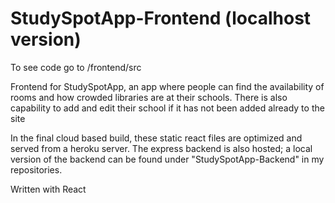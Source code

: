 # StudySpotApp-Frontend (localhost version)

To see code go to /frontend/src

Frontend for StudySpotApp, an app where people can find the availability of rooms and how crowded libraries are at their schools.
  There is also capability to add and edit their school if it has not been added already to the site
  
  In the final cloud based build, these static react files are optimized and served from a heroku server. The express backend is also hosted; a local version of the backend can be found under "StudySpotApp-Backend" in my repositories.
  
  Written with React
